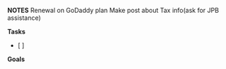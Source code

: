 **NOTES**
Renewal on GoDaddy plan
Make post about Tax info(ask for JPB assistance)


**Tasks** 
- [ ] 

**Goals**

